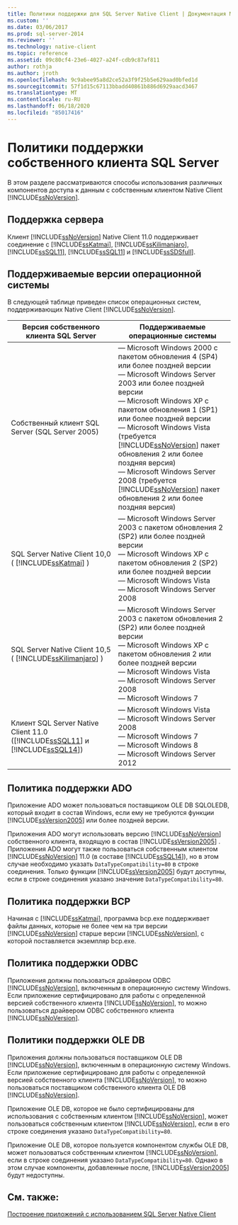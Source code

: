 ```yaml
---
title: Политики поддержки для SQL Server Native Client | Документация Майкрософт
ms.custom: ''
ms.date: 03/06/2017
ms.prod: sql-server-2014
ms.reviewer: ''
ms.technology: native-client
ms.topic: reference
ms.assetid: 09c80cf4-23e6-4027-a24f-cdb9c87af811
author: rothja
ms.author: jroth
ms.openlocfilehash: 9c9abee95a8d2ce52a3f9f25b5e629aad0bfed1d
ms.sourcegitcommit: 57f1d15c67113bbadd40861b886d6929aacd3467
ms.translationtype: MT
ms.contentlocale: ru-RU
ms.lasthandoff: 06/18/2020
ms.locfileid: "85017416"
---
```

# <a name="support-policies-for-sql-server-native-client"></a>Политики поддержки собственного клиента SQL Server
  В этом разделе рассматриваются способы использования различных компонентов доступа к данным с собственным клиентом Native Client [!INCLUDE[ssNoVersion](../../../includes/ssnoversion-md.md)].  
  
## <a name="server-support"></a>Поддержка сервера  
 Клиент [!INCLUDE[ssNoVersion](../../../includes/ssnoversion-md.md)] Native Client 11.0 поддерживает соединение с [!INCLUDE[ssKatmai](../../../includes/sskatmai-md.md)], [!INCLUDE[ssKilimanjaro](../../../includes/sskilimanjaro-md.md)], [!INCLUDE[ssSQL11](../../../includes/sssql11-md.md)], [!INCLUDE[ssSQL11](../../../includes/sssql11-md.md)] и [!INCLUDE[ssSDSfull](../../../includes/sssdsfull-md.md)].  
  
## <a name="supported-operating-system-versions"></a>Поддерживаемые версии операционной системы  
 В следующей таблице приведен список операционных систем, поддерживающих Native Client [!INCLUDE[ssNoVersion](../../../includes/ssnoversion-md.md)].  
  
|Версия собственного клиента SQL Server|Поддерживаемые операционные системы|  
|--------------------------------------|---------------------------------|  
|Собственный клиент SQL Server (SQL Server 2005)|— Microsoft Windows 2000 с пакетом обновления 4 (SP4) или более поздней версии<br />— Microsoft Windows Server 2003 или более поздней версии<br />— Microsoft Windows XP с пакетом обновления 1 (SP1) или более поздней версии<br />— Microsoft Windows Vista (требуется [!INCLUDE[ssNoVersion](../../../includes/ssnoversion-md.md)] пакет обновления 2 или более поздняя версия)<br />— Microsoft Windows Server 2008 (требуется [!INCLUDE[ssNoVersion](../../../includes/ssnoversion-md.md)] пакет обновления 2 или более поздняя версия)|  
|SQL Server Native Client 10,0 ( [!INCLUDE[ssKatmai](../../../includes/sskatmai-md.md)] )|— Microsoft Windows Server 2003 с пакетом обновления 2 (SP2) или более поздней версии<br />— Microsoft Windows XP с пакетом обновления 2 (SP2) или более поздней версии<br />— Microsoft Windows Vista<br />— Microsoft Windows Server 2008|  
|SQL Server Native Client 10,5 ( [!INCLUDE[ssKilimanjaro](../../../includes/sskilimanjaro-md.md)] )|— Microsoft Windows Server 2003 с пакетом обновления 2 (SP2) или более поздней версии<br />— Microsoft Windows XP с пакетом обновления 2 или более поздней версии<br />— Microsoft Windows Vista<br />— Microsoft Windows Server 2008<br />— Microsoft Windows 7|  
|Клиент SQL Server Native Client 11.0 ([!INCLUDE[ssSQL11](../../../includes/sssql11-md.md)] и [!INCLUDE[ssSQL14](../../../includes/sssql14-md.md)])|— Microsoft Windows Vista<br />— Microsoft Windows Server 2008<br />— Microsoft Windows 7<br />— Microsoft Windows 8<br />— Microsoft Windows Server 2012|  
  
## <a name="ado-support-policies"></a>Политика поддержки ADO  
 Приложение ADO может пользоваться поставщиком OLE DB SQLOLEDB, который входит в состав Windows, если ему не требуются функции [!INCLUDE[ssVersion2005](../../../includes/ssversion2005-md.md)] или более поздней версии.  
  
 Приложения ADO могут использовать версию [!INCLUDE[ssNoVersion](../../../includes/ssnoversion-md.md)] собственного клиента, входящую в состав [!INCLUDE[ssVersion2005](../../../includes/ssversion2005-md.md)] . Приложения ADO могут также пользоваться собственным клиентом [!INCLUDE[ssNoVersion](../../../includes/ssnoversion-md.md)] 11.0 (в составе [!INCLUDE[ssSQL14](../../../includes/sssql14-md.md)]), но в этом случае необходимо указать `DataTypeCompatibility=80` в строке соединения. Только функции [!INCLUDE[ssVersion2005](../../../includes/ssversion2005-md.md)] будут доступны, если в строке соединения указано значение `DataTypeCompatibility=80`.  
  
## <a name="bcp-support-policies"></a>Политика поддержки BCP  
 Начиная с [!INCLUDE[ssKatmai](../../../includes/sskatmai-md.md)], программа bcp.exe поддерживает файлы данных, которые не более чем на три версии [!INCLUDE[ssNoVersion](../../../includes/ssnoversion-md.md)] старше версии [!INCLUDE[ssNoVersion](../../../includes/ssnoversion-md.md)], с которой поставляется экземпляр bcp.exe.  
  
## <a name="odbc-support-policies"></a>Политика поддержки ODBC  
 Приложения должны пользоваться драйвером ODBC [!INCLUDE[ssNoVersion](../../../includes/ssnoversion-md.md)], включенным в операционную систему Windows. Если приложение сертифицировано для работы с определенной версией собственного клиента [!INCLUDE[ssNoVersion](../../../includes/ssnoversion-md.md)], то можно пользоваться драйвером ODBC собственного клиента [!INCLUDE[ssNoVersion](../../../includes/ssnoversion-md.md)].  
  
## <a name="ole-db-support-policies"></a>Политики поддержки OLE DB  
 Приложения должны пользоваться поставщиком OLE DB [!INCLUDE[ssNoVersion](../../../includes/ssnoversion-md.md)], включенным в операционную систему Windows. Если приложение сертифицировано для работы с определенной версией собственного клиента [!INCLUDE[ssNoVersion](../../../includes/ssnoversion-md.md)], то можно пользоваться поставщиком собственного клиента OLE DB [!INCLUDE[ssNoVersion](../../../includes/ssnoversion-md.md)].  
  
 Приложение OLE DB, которое не было сертифицированы для использования с собственным клиентом [!INCLUDE[ssNoVersion](../../../includes/ssnoversion-md.md)], может пользоваться собственным клиентом [!INCLUDE[ssNoVersion](../../../includes/ssnoversion-md.md)], если в его строке соединения указано `DataTypeCompatibility=80`.  
  
 Приложение OLE DB, которое пользуется компонентом службы OLE DB, может пользоваться собственным клиентом [!INCLUDE[ssNoVersion](../../../includes/ssnoversion-md.md)], если в строке соединения указано `DataTypeCompatibility=80`. Однако в этом случае компоненты, добавленные после, [!INCLUDE[ssVersion2005](../../../includes/ssversion2005-md.md)] будут недоступны.  
  
## <a name="see-also"></a>См. также:  
 [Построение приложений с использованием SQL Server Native Client](building-applications-with-sql-server-native-client.md)  
  
  
